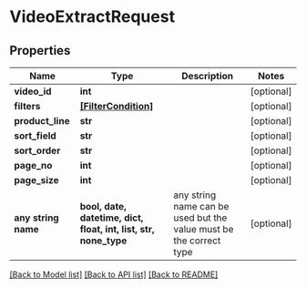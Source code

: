 # VideoExtractRequest


## Properties
Name | Type | Description | Notes
------------ | ------------- | ------------- | -------------
**video_id** | **int** |  | [optional] 
**filters** | [**[FilterCondition]**](FilterCondition.md) |  | [optional] 
**product_line** | **str** |  | [optional] 
**sort_field** | **str** |  | [optional] 
**sort_order** | **str** |  | [optional] 
**page_no** | **int** |  | [optional] 
**page_size** | **int** |  | [optional] 
**any string name** | **bool, date, datetime, dict, float, int, list, str, none_type** | any string name can be used but the value must be the correct type | [optional]

[[Back to Model list]](../README.md#documentation-for-models) [[Back to API list]](../README.md#documentation-for-api-endpoints) [[Back to README]](../README.md)


